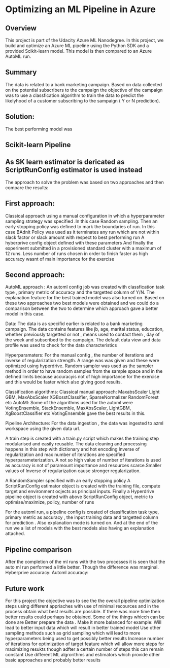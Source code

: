 # Optimizing an ML Pipeline in Azure

## Overview
This project is part of the Udacity Azure ML Nanodegree.
In this project, we build and optimize an Azure ML pipeline using the Python SDK and a provided Scikit-learn model.
This model is then compared to an Azure AutoML run.

## Summary
The data is related to a bank marketing campaign. 
Based on data collected on the potential subscribers to the campaign
the objective of the campaign was to use a classfication algorithm to train
the data to predict the likelyhood of a customer subscribing
to the sampaign ( Y or N prediction).


## Solution: 
The best performing model was 


## Scikit-learn Pipeline
## As SK learn estimator is dericated as ScriptRunConfig estimator is used instead
The approach to solve the problem was based on two approaches
and then compare the results:
## First approach:
Classical approach using a manual configuration in which 
a hyperparameter sampling strategy was specified .In this case
Random sampling. 
Then an early stopping policy was defined to mark the boundaries
of run. In this case BAdnit Policy was used as it terminates 
any run which are not within slack factor or slack amount with
respect to best performing run
A hyberprive config object defined with these parameters 
And finally the experiment submitted in a provisioned 
standard cluster with a maximum of 12 runs. Less number
of runs chosen in order to finish faster as high accuracy wasnt
of main importance for the exercise
## Second approach:
AutoML approach : An automl config job was created with classfication
task type , primary metric of accuracy and the targetted column
of Y/N. The explanation feature for the best trained model was
also turned on. 
Based on these two approaches two best models were obtained 
and we could do a comparison between the two to determine
which approach gave a better model in this case.

Data: The data is as specifid earlier is related to a bank marketing
campaign. The data contains features like jb, age, marital status,
education, whether previously targetted or not , means used
to contact them , day of the week and subscribed to the campaign.
The default data view and data profile was used to check
for the data characteristics

Hyperparamaters: For the manual config , the number of iterations
and inverse of regularization strength. A range was was given
and these were optimized using hyperdrive. Random sampler was used
as the sampler method in order to have random samples 
from the sample space and in the defined limits because accuracyis not of 
high importance for the exercise and this would be faster
which also giving good results.

Classification algorithms: 
Classical manual approach: MaxabsScaler Light GBM, MaxAbsScaler
XGBosstClassifier, SparseNormalizer RandomForest etc
AutoMl: Some of the algorithms used for the automl were VotingEnsemble,
StackEnsemble, MaxAbsScaler, LightGBM, XgBoostClassifier etc
VotingEnsemble gave the best results in this.

Pipeline Architecture: 
For the data ingestion , the data was ingested to azml workspace 
using the given data url. 

A train step is created with a train.py script which makes the 
training step modularised and easily reusable.
The data cleaning and processing happens in this step
with dictionary and hot encoding
Inverse of regularization and max number of iterations are
specified hyperparameterization. A not so high value of
number of iterations is  used as accuracy is not of paramount importance
and resources scarce.Smaller values of Inverse of regularization cause
stronger regularization.

A RandomSampler specified with an early stopping policy
A ScriptRunConfig estimator object is created with the training 
file, compute target and environment ocjects as principal inputs.
Finally a Hyperdrive pipeline object is created with above 
ScriptRunConfig object, metric to optimise/maximize, policy, number of runs 

For the automl run, a pipeline config is created of classification
task type, primary metric as accuracy , the input training data 
and targetted column for prediction . Also explanation mode is turned on.
And at the end of the run we a list of models with the best models also having an explanation attached.


## Pipeline comparison
After the completion of the ml runs with the two processes
it is seen that the auto ml run performed a little better.
Though the difference was marginal.
Hyberprive accuracy:
Automl accuracy:

## Future work
For this project the objective was to see the the overall
pipeline optimization steps using different appriaches
with use of minimal recources and in the process obtain what
best results are possible.
If there was more time then better results could perhaps be obtained.
Some of the things whicch can be done are
Better prepare the data . Make it more balanced for example: Will lead to better input data which will result in better trained model
Use other sampling methods such as grid sampling which will lead to more hyperparameters being used to get possibly better results
Increase number of iterations for optimization of target feature which wll allow more steps for maximizing resukts though adfter a certain number of steps this can remain constant
Use different ML algrorithms and estimators which provide other basic approaches and probably better results



